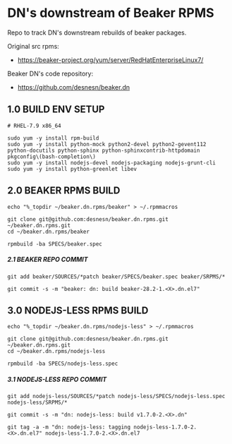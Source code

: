 # **DN's downstream of Beaker RPMS**

Repo to track DN's downstream rebuilds of beaker packages.

Original src rpms:
* https://beaker-project.org/yum/server/RedHatEnterpriseLinux7/

Beaker DN's code repository:
* https://github.com/desnesn/beaker.dn

## 1.0 BUILD ENV SETUP

~~~
# RHEL-7.9 x86_64

sudo yum -y install rpm-build
sudo yum -y install python-mock python2-devel python2-gevent112 python-docutils python-sphinx python-sphinxcontrib-httpdomain pkgconfig\(bash-completion\)
sudo yum -y install nodejs-devel nodejs-packaging nodejs-grunt-cli
sudo yum -y install python-greenlet libev
~~~

## 2.0 BEAKER RPMS BUILD
~~~
echo "%_topdir ~/beaker.dn.rpms/beaker" > ~/.rpmmacros

git clone git@github.com:desnesn/beaker.dn.rpms.git ~/beaker.dn.rpms.git
cd ~/beaker.dn.rpms/beaker

rpmbuild -ba SPECS/beaker.spec
~~~

##### 2.1 BEAKER REPO COMMIT
~~~
git add beaker/SOURCES/*patch beaker/SPECS/beaker.spec beaker/SRPMS/*

git commit -s -m "beaker: dn: build beaker-28.2-1.<X>.dn.el7"
~~~

## 3.0 NODEJS-LESS RPMS BUILD
~~~
echo "%_topdir ~/beaker.dn.rpms/nodejs-less" > ~/.rpmmacros

git clone git@github.com:desnesn/beaker.dn.rpms.git ~/beaker.dn.rpms.git
cd ~/beaker.dn.rpms/nodejs-less

rpmbuild -ba SPECS/nodejs-less.spec
~~~

##### 3.1 NODEJS-LESS REPO COMMIT
~~~
git add nodejs-less/SOURCES/*patch nodejs-less/SPECS/nodejs-less.spec nodejs-less/SRPMS/*

git commit -s -m "dn: nodejs-less: build v1.7.0-2.<X>.dn"

git tag -a -m "dn: nodejs-less: tagging nodejs-less-1.7.0-2.<X>.dn.el7" nodejs-less-1.7.0-2.<X>.dn.el7
~~~
